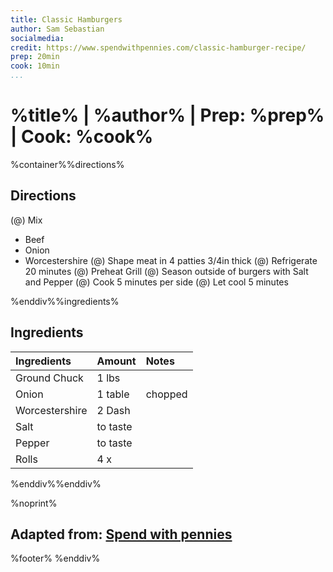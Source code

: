 ```yaml
---
title: Classic Hamburgers
author: Sam Sebastian
socialmedia:
credit: https://www.spendwithpennies.com/classic-hamburger-recipe/
prep: 20min
cook: 10min
...
```


# %title% | %author% | Prep: %prep% | Cook: %cook%

%container%%directions%

## Directions
(@) Mix
- Beef
- Onion
- Worcestershire
(@) Shape meat in 4 patties 3/4in thick
(@) Refrigerate 20 minutes
(@) Preheat Grill
(@) Season outside of burgers with Salt and Pepper
(@) Cook 5 minutes per side
(@) Let cool 5 minutes

%enddiv%%ingredients%

## Ingredients
| Ingredients | Amount | Notes |
| :---------- | :----- | :---- |
| Ground Chuck | 1 lbs |  |
| Onion | 1 table | chopped |
| Worcestershire | 2 Dash |  |
| Salt |  to taste |  |
| Pepper |  to taste |  |
| Rolls | 4 x |  |

%enddiv%%enddiv%

%noprint%
## Adapted from: [Spend with pennies](%credit%)
%footer%
%enddiv%